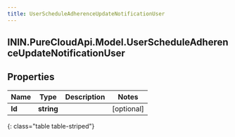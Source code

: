 ```yaml
---
title: UserScheduleAdherenceUpdateNotificationUser
---
```

## ININ.PureCloudApi.Model.UserScheduleAdherenceUpdateNotificationUser

## Properties

|Name | Type | Description | Notes|
|------------ | ------------- | ------------- | -------------|
| **Id** | **string** |  | [optional] |
{: class="table table-striped"}


